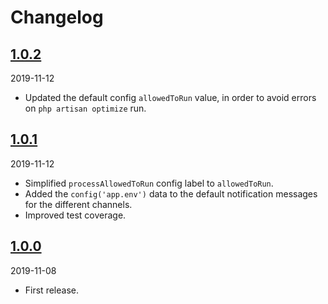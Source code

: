 # Changelog

## [1.0.2](https://github.com/Okipa/laravel-failed-jobs-notifier/releases/tag/1.0.2)

2019-11-12

- Updated the default config `allowedToRun` value, in order to avoid errors on `php artisan optimize` run.

## [1.0.1](https://github.com/Okipa/laravel-failed-jobs-notifier/releases/tag/1.0.1)

2019-11-12

- Simplified `processAllowedToRun` config label to `allowedToRun`.
- Added the `config('app.env')` data to the default notification messages for the different channels.
- Improved test coverage.

## [1.0.0](https://github.com/Okipa/laravel-failed-jobs-notifier/releases/tag/1.0.0)

2019-11-08

- First release.
